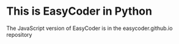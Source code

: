 # This is EasyCoder in Python

The JavaScript version of EasyCoder is in the easycoder.github.io repository
